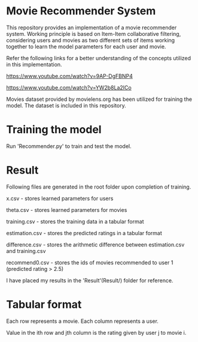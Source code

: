 # Movie Recommender System
This repository provides an implementation of a movie recommender system. 
Working principle is based on Item-Item collaborative filtering, considering users and movies as two different sets of items working 
together to learn the model parameters for each user and movie.

Refer the following links for a better understanding of the concepts utilized in this implementation.

https://www.youtube.com/watch?v=9AP-DgFBNP4

https://www.youtube.com/watch?v=YW2b8La2ICo

Movies dataset provided by movielens.org has been utilized for training the model. The dataset is included in this repository.


# Training the model
Run 'Recommender.py' to train and test the model.


# Result
Following files are generated in the root folder upon completion of training.

x.csv - stores learned parameters for users

theta.csv - stores learned parameters for movies

training.csv - stores the training data in a tabular format

estimation.csv - stores the predicted ratings in a tabular format

difference.csv - stores the arithmetic difference between estimation.csv and training.csv

recommend0.csv - stores the ids of movies recommended to user 1 (predicted rating > 2.5)

I have placed my results in the 'Result'(Result/) folder for reference.

# Tabular format
Each row represents a movie.
Each column represents a user.

Value in the ith row and jth column is the rating given by user j to movie i.
